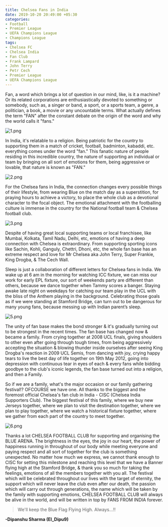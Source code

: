 ```yaml
---
title: Chelsea Fans in India
date: 2019-10-20 20:49:00 +05:30
categories:
- Football
- Premier League
- UEFA Champions League
- Champions League
tags:
- Chelsea FC
- Chelsea India
- Fan Club
- Frank Lampard
- John Terry
- Petr Cech
- Premier League
- UEFA Champions League
---
```


Fan, a word which brings a lot of question in our mind, like, is it a machine? Or its related corporations are enthusiastically devoted to something or somebody, such as, a singer or band, a sport, or a sports team, a genre, a politician, a book, a movie or any uncountable terms. What actually defines the term "FAN" after the constant debate on the origin of the word and why the world calls it "fans." 

![1.png](/uploads/1.png)

In India, it's relatable to a religion. Being patriotic for the country to supporting them in a match of cricket, football, badminton, kabaddi, etc. everything comes under the word "fan." This fanatic nature of people residing in this incredible country, the nature of supporting an individual or team by bringing on all sort of emotions for them, being aggressive or lovable, that nature is known as "FAN." 

![2.png](/uploads/2.png)

For the Chelsea fans in India, the connection changes every possible things of their lifestyle, from wearing Blue on the match day as a superstition, for praying hours to achieve a victory, to place the whole club as a devotional character to the focal object. The emotional attachment with the footballing culture is immense in the country for the National football team & Chelsea football club.

![3.png](/uploads/3.png)

Despite of having great local supporting teams or local franchisee, like Mumbai, Kolkata, Tamil Nadu, Delhi, etc, emotions of having a deep connection with Chelsea is extraordinary. From supporting sporting icons like Sachin, Kohli, Ganguly, Chettri, Dhoni, etc, the whole fan base has an extreme respect and love for Mr Chelsea aka John Terry, Super Frankie, King Drogba, & The Cech Wall.

Sleep is just a collaboration of different letters for Chelsea fans in India. We wake up at 6 am in the morning for watching ICC fixture, we can miss our work for early EPL fixture, our sort of weekends party are different than others, because we dance together when Tammy scores a banger. Staying awake late night on weekdays for catching our team play in the UCL with the bliss of the Anthem playing in the background. Celebrating those goals as if we were standing at Stamford Bridge, can turn out to be dangerous for many young fans, because messing up with Indian parent’s sleep.

![5.png](/uploads/5.png)

The unity of fan base makes the bond stronger & it's gradually turning out to be strongest in the recent times. The fan base has changed now & became a family. From crying together at 2008 UCL finals, giving shoulders to other even after going through tough times, from being aggressively accepting the situation & blowing thunder inside ourselves after seeing King Drogba's reaction in 2009 UCL Semis, from dancing with joy, crying happy tears to live the best day of life together on 19th May 2012, going into depression with continuous tear in eyes of each & every fans while bidding goodbye to the club's iconic legends, the fan base turned out into a religion, and then a Family. 

So if we are a family, what's the major occasion or our family gathering festival!? OFCOURSE we have one. All thanks to the biggest and the foremost official Chelsea's fan club in India - CISC (Chelsea India Supporters Club). The biggest festival of this family, where we buy new Jerseys together, where we plan to visit the destination together, where we plan to play together, where we watch a historical fixture together, where we gather from each part of the country to meet together. 

![6.png](/uploads/6.png)

Thanks a lot CHELSEA FOOTBALL CLUB for supporting and organising the BLUE ARENA. The brightness in the eyes, the joy in our heart, the power of happiness running in throughout of our body while meeting everyone and paying respect and all sort of together for the club is something unexpected. No matter how much we express, we cannot thank enough to CISC for setting this milestone and reaching this level that we have a Banner flying high at the Stamford Bridge, & thank you so much for taking the feelings, emotions of all the members together with you all. The festival which will be celebrated throughout our lives with the target of eternity, the support which will never leave the club even after our death, the passion which will carry out through generations, the name which will be taken by the family with supporting emotions, CHELSEA FOOTBALL CLUB will always be alive in the world, and will be written in top by FANS FROM INDIA forever. 

> We'll keep the Blue Flag Flying High. Always…!!

**-Dipanshu Sharma (El_Dipu9)**
